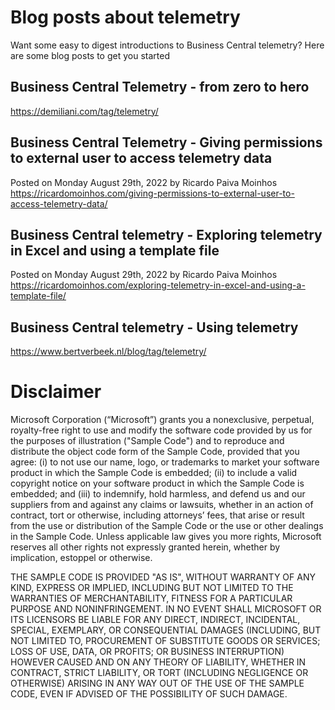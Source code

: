 # Blog posts about telemetry
Want some easy to digest introductions to Business Central telemetry? Here are some blog posts to get you started

## Business Central Telemetry - from zero to hero
https://demiliani.com/tag/telemetry/

## Business Central Telemetry - Giving permissions to external user to access telemetry data
Posted on Monday August 29th, 2022 by Ricardo Paiva Moinhos
https://ricardomoinhos.com/giving-permissions-to-external-user-to-access-telemetry-data/

## Business Central telemetry - Exploring telemetry in Excel and using a template file
Posted on Monday August 29th, 2022 by Ricardo Paiva Moinhos
https://ricardomoinhos.com/exploring-telemetry-in-excel-and-using-a-template-file/

## Business Central telemetry - Using telemetry
https://www.bertverbeek.nl/blog/tag/telemetry/



# Disclaimer
Microsoft Corporation (“Microsoft”) grants you a nonexclusive, perpetual, royalty-free right to use and modify the software code provided by us for the purposes of illustration  ("Sample Code") and to reproduce and distribute the object code form of the Sample Code, provided that you agree: (i) to not use our name, logo, or trademarks to market your software product in which the Sample Code is embedded; (ii) to include a valid copyright notice on your software product in which the Sample Code is embedded; and (iii) to indemnify, hold harmless, and defend us and our suppliers from and against any claims or lawsuits, whether in an action of contract, tort or otherwise, including attorneys’ fees, that arise or result from the use or distribution of the Sample Code or the use or other dealings in the Sample Code. Unless applicable law gives you more rights, Microsoft reserves all other rights not expressly granted herein, whether by implication, estoppel or otherwise. 

THE SAMPLE CODE IS PROVIDED "AS IS", WITHOUT WARRANTY OF ANY KIND, EXPRESS OR IMPLIED, INCLUDING BUT NOT LIMITED TO THE WARRANTIES OF MERCHANTABILITY, FITNESS FOR A PARTICULAR PURPOSE AND NONINFRINGEMENT. IN NO EVENT SHALL MICROSOFT OR ITS LICENSORS BE LIABLE FOR ANY DIRECT, INDIRECT, INCIDENTAL, SPECIAL, EXEMPLARY, OR CONSEQUENTIAL DAMAGES (INCLUDING, BUT NOT LIMITED TO, PROCUREMENT OF SUBSTITUTE GOODS OR SERVICES; LOSS OF USE, DATA, OR PROFITS; OR BUSINESS INTERRUPTION) HOWEVER CAUSED AND ON ANY THEORY OF LIABILITY, WHETHER IN CONTRACT, STRICT LIABILITY, OR TORT (INCLUDING NEGLIGENCE OR OTHERWISE) ARISING IN ANY WAY OUT OF THE USE OF THE SAMPLE CODE, EVEN IF ADVISED OF THE POSSIBILITY OF SUCH DAMAGE.
